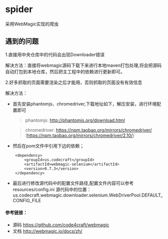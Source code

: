 # spider
采用WebMagic实现的爬虫

## 遇到的问题

1.直接用中央仓库中的代码会出现Downloader错误

 解决方法：直接将webmagic源码下载下来进行本地maven打包处理,将会把源码自动打包到本地仓库，然后把主工程中的依赖进行更新即可。

2.好多抓取的页面需要渲染之后才能用，否则抓取的页面没有有效信息

 解决方法：

 * 首先安装phantomjs、chromedriver,下载地址如下，解压安装，进行环境配置即可

      > phantomjs: http://phantomjs.org/download.html
      
      > chromedriver: https://npm.taobao.org/mirrors/chromedriver/ (https://npm.taobao.org/mirrors/chromedriver/2.10/)

 * 然后在pom文件中引用下边的依赖；

        <dependency>
            <groupId>us.codecraft</groupId>
            <artifactId>webmagic-selenium</artifactId>
            <version>0.7.3</version>
        </dependency>

 * 最后进行修改源代码中的配置文件路径,配置文件内容可以参考resources/config.ini
   源代码中的位置： us.codecraft.webmagic.downloader.selenium.WebDriverPool.DEFAULT_CONFIG_FILE


#### 参考链接：
* 源码 https://github.com/code4craft/webmagic
* 文档 http://webmagic.io/docs/zh/
